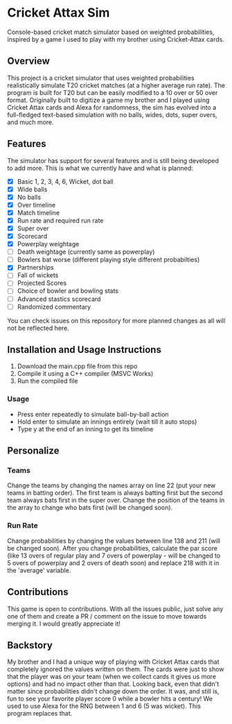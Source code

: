 # Cricket Attax Sim

Console-based cricket match simulator based on weighted probabilities, inspired by a game I used to play with my brother using Cricket-Attax cards.

## Overview

This project is a cricket simulator that uses weighted probabilities realistically simulate T20 cricket matches (at a higher average run rate). The program is built for T20 but can be easily modified to a 10 over or 50 over format. Originally built to digitize a game my brother and I played using Cricket Attax cards and Alexa for randomness, the sim has evolved into a full-fledged text-based simulation with no balls, wides, dots, super overs, and much more.

## Features

The simulator has support for several features and is still being developed to add more. This is what we currently have and what is planned:

- [x] Basic 1, 2, 3, 4, 6, Wicket, dot ball
- [x] Wide balls
- [x] No balls
- [x] Over timeline
- [x] Match timeline
- [x] Run rate and required run rate
- [x] Super over
- [x] Scorecard
- [x] Powerplay weightage
- [ ] Death weightage (currently same as powerplay)
- [ ] Bowlers bat worse (different playing style different probabilties)
- [x] Partnerships
- [ ] Fall of wickets
- [ ] Projected Scores
- [ ] Choice of bowler and bowling stats
- [ ] Advanced stastics scorecard
- [ ] Randomized commentary

You can check issues on this repository for more planned changes as all will not be reflected here.

## Installation and Usage Instructions

1. Download the main.cpp file from this repo
2. Compile it using a C++ compiler (MSVC Works)
3. Run the compiled file

### Usage

- Press enter repeatedly to simulate ball-by-ball action
- Hold enter to simulate an innings entirely (wait till it auto stops)
- Type y at the end of an inning to get its timeline

## Personalize

### Teams

Change the teams by changing the names array on line 22 (put your new teams in batting order). The first team is always batting first but the second team always bats first in the super over. Change the position of the teams in the array to change who bats first (will be changed soon).

### Run Rate

Change probabilities by changing the values between line 138 and 211 (will be changed soon). After you change probabilities, calculate the par score (like 13 overs of regular play and 7 overs of powerplay - will be changed to 5 overs of powerplay and 2 overs of death soon) and replace 218 with it in the 'average' variable.

## Contributions

This game is open to contributions. With all the issues public, just solve any one of them and create a PR / comment on the issue to move towards merging it. I would greatly appreciate it!

## Backstory

My brother and I had a unique way of playing with Cricket Attax cards that completely ignored the values written on them. The cards were just to show that the player was on your team (when we collect cards it gives us more options) and had no impact other than that. Looking back, even that didn't matter since probabilities didn't change down the order. It was, and still is, fun to see your favorite player score 0 while a bowler hits a century! We used to use Alexa for the RNG between 1 and 6 (5 was wicket). This program replaces that.
